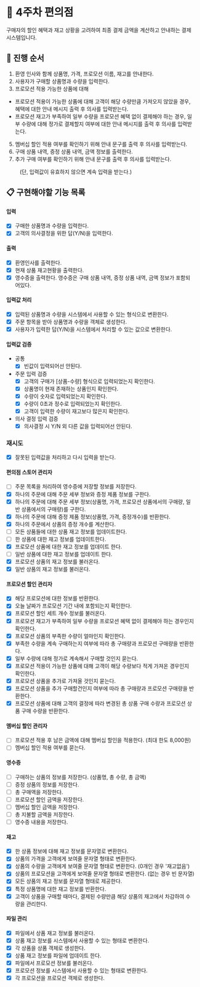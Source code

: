 # 🏪 4주차 편의점

구매자의 할인 혜택과 재고 상황을 고려하여 최종 결제 금액을 계산하고 안내하는 결제 시스템입니다.

## 🔄 **진행 순서**

1. 환영 인사와 함께 상품명, 가격, 프로모션 이름, 재고를 안내한다.
2. 사용자가 구매할 상품명과 수량을 입력한다.
3. 프로모션 적용 가능한 상품에 대해

- 프로모션 적용이 가능한 상품에 대해 고객이 해당 수량만큼 가져오지 않았을 경우, 혜택에 대한 안내 메시지 출력 후 의사를 입력받는다.
- 프로모션 재고가 부족하여 일부 수량을 프로모션 혜택 없이 결제해야 하는 경우, 일부 수량에 대해 정가로 결제할지 여부에 대한 안내 메시지를 출력 후 의사를 입력받는다.

5. 멤버십 할인 적용 여부를 확인하기 위해 안내 문구를 출력 후 의사를 입력받는다.
6. 구매 상품 내역, 증정 상품 내역, 금액 정보를 출력한다.
7. 추가 구매 여부를 확인하기 위해 안내 문구를 출력 후 의사를 입력받는다.

&emsp; &emsp; (단, 입력값이 유효하지 않으면 계속 입력을 받는다.)

## 📋 구현해야할 기능 목록

#### 입력

- [x] 구매한 상품명과 수량을 입력한다.
- [x] 고객의 의사결정을 위한 답(Y/N)을 입력한다.

#### 출력

- [x] 환영인사를 출력한다.
- [x] 현재 상품 재고현황을 출력한다.
- [x] 영수증을 출력한다. 영수증은 구매 상품 내역, 증정 상품 내역, 금액 정보가 포함되어있다.

#### 입력값 처리

- [x] 입력된 상품명과 수량을 시스템에서 사용할 수 있는 형식으로 변환한다.
- [x] 주문 항목을 받아 상품명과 수량을 객체로 생성한다.
- [x] 사용자가 입력한 답(Y/N)을 시스템에서 처리할 수 있는 값으로 변환한다.

#### 입력값 검증

- 공통
  - [x] 빈값이 입력되어선 안된다.
- 주문 입력 검증
  - [x] 고객의 구매가 [상품-수량] 형식으로 입력되었는지 확인한다.
  - [x] 상품명이 현재 존재하는 상품인지 확인한다.
  - [x] 수량이 숫자로 입력되었는지 확인한다.
  - [x] 수량이 0초과 정수로 입력되었는지 확인한다.
  - [x] 고객이 입력한 수량이 재고보다 많은지 확인한다.
- 의사 결정 입력 검증
  - [x] 의사결정 시 Y/N 외 다른 값을 입력되어선 안된다.

### 재시도

- [x] 잘못된 입력값을 처리하고 다시 입력을 받는다.

#### 편의점 스토어 관리자

- [ ] 주문 목록을 처리하여 영수증에 저장할 정보를 저장한다.
- [x] 하나의 주문에 대해 주문 세부 정보와 증정 제품 정보를 구한다.
- [x] 하나의 주문에 대해 주문 세부 정보(상품명, 가격, 프로모션 상품에서의 구매량, 일반 상품에서의 구매량)를 구한다.
- [x] 하나의 주문에 대해 증정 제품 정보(상품명, 가격, 증정개수)를 반환한다.
- [x] 하나의 주문에서 상품의 증정 개수를 계산한다.
- [ ] 모든 상품들에 대한 상품 재고 정보를 업데이트한다.
- [ ] 한 상품에 대한 재고 정보를 업데이트한다.
- [x] 프로모션 상품에 대한 재고 정보를 업데이트 한다.
- [ ] 일반 상품에 대한 재고 정보를 업데이트 한다.
- [x] 프로모션 상품의 재고 정보를 불러온다.
- [x] 일반 상품의 재고 정보를 불러온다.

#### 프로모션 할인 관리자

- [x] 해당 프로모션에 대한 정보를 반환한다.
- [x] 오늘 날짜가 프로모션 기간 내에 포함되는지 확인한다.
- [x] 프로모션 할인 세트 개수 정보를 불러온다.
- [x] 프로모션 재고가 부족하여 일부 수량을 프로모션 혜택 없이 결제해야 하는 경우인지 확인한다.
- [x] 프로모션 상품의 부족한 수량이 얼마인지 확인한다.
- [x] 부족한 수량을 계속 구매하는지 여부에 따라 총 구매량과 프로모션 구매량을 반환한다.
- [x] 일부 수량에 대해 정가로 계속해서 구매할 것인지 묻는다.
- [x] 프로모션 적용이 가능한 상품에 대해 고객이 해당 수량보다 적게 가져온 경우인지 확인한다.
- [x] 프로모션 상품을 추가로 가져올 것인지 묻는다.
- [x] 프로모션 상품을 추가 구매할건인지 여부에 따라 총 구매량과 프로모션 구매량을 반환한다.
- [x] 프로모션 상품에 대해 고객의 결정에 따라 변경된 총 상품 구매 수량과 프로모션 상품 구매 수량을 반환한다.

#### 멤버십 할인 관리자

- [ ] 프로모션 적용 후 남은 금액에 대해 멤버십 할인을 적용한다. (최대 한도 8,000원)
- [ ] 멤버십 할인 적용 여부를 묻는다.

#### 영수증

- [ ] 구매하는 상품의 정보를 저장한다. (상품명, 총 수량, 총 금액)
- [ ] 증정 상품의 정보를 저장한다.
- [ ] 총 구매액을 저장한다.
- [ ] 프로모션 할인 금액을 저장한다.
- [ ] 멤버십 할인 금액을 저장한다.
- [ ] 총 지불할 금액을 저장한다.
- [ ] 영수증 내용을 저장한다.

#### 재고

- [x] 한 상품 정보에 대해 재고 정보를 문자열로 변환한다.
- [x] 상품의 가격을 고객에게 보여줄 문자열 형태로 변환한다.
- [x] 상품의 수량을 고객에게 보여줄 문자열 형태로 변환한다. (0개인 경우 '재고없음')
- [x] 상품의 프로모션을 고객에게 보여줄 문자열 형태로 변환한다. (없는 경우 빈 문자열)
- [x] 모든 상품의 재고 정보를 문자열 형태로 제공한다.
- [x] 특정 상품명에 대한 재고 정보를 반환한다.
- [x] 고객이 상품을 구매할 때마다, 결제된 수량만큼 해당 상품의 재고에서 차감하여 수량을 관리한다.

#### 파일 관리

- [x] 파일에서 상품 재고 정보를 불러온다.
- [x] 상품 재고 정보를 시스템에서 사용할 수 있는 형태로 변환한다.
- [x] 각 상품을 상품 객체로 생성한다.
- [x] 상품 재고 정보를 파일에 업데이트 한다.
- [x] 파일에서 프로모션 정보를 불러온다.
- [x] 프로모션 정보를 시스템에서 사용할 수 있는 형태로 변환한다.
- [x] 각 프로모션을 프로모션 객체로 생성한다.
